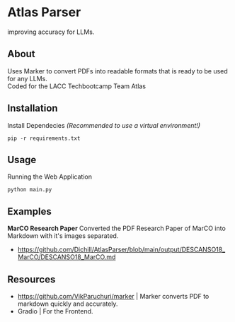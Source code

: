 # Atlas Parser
improving accuracy for LLMs. 

## About
Uses Marker to convert PDFs into readable formats that is ready to be used for any LLMs. 
<br>
Coded for the LACC Techbootcamp Team Atlas


## Installation
Install Dependecies *(Recommended to use a virtual environment!)*
```
pip -r requirements.txt
```

## Usage
Running the Web Application
```
python main.py
```

## Examples
**MarCO Research Paper**
Converted the PDF Research Paper of MarCO into Markdown with it's images separated.
- https://github.com/Dichill/AtlasParser/blob/main/output/DESCANSO18_MarCO/DESCANSO18_MarCO.md

## Resources
- https://github.com/VikParuchuri/marker | Marker converts PDF to markdown quickly and accurately.
- Gradio                                 | For the Frontend.

